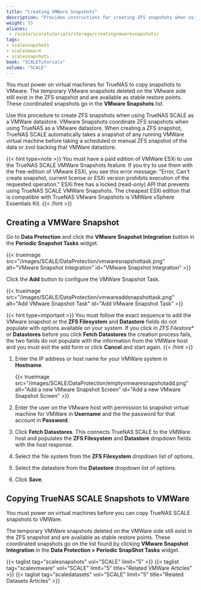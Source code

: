 ```yaml
---
title: "Creating VMWare Snapshots"
description: "Provides instructions for creating ZFS snapshots when using TrueNAS as a VMWare datastore."
weight: 55 
aliases:
 - /scale/scaletutorials/storage/creatingvmwaresnapshots/
tags:
- scalesnapshots
- scalevmware
- scalesnapshots
book: "SCALETutorials"
volume: "SCALE"
---
```



You must power on virtual machines for TrueNAS to copy snapshots to VMware.
The temporary VMware snapshots deleted on the VMware side still exist in the ZFS snapshot and are available as stable restore points.
These coordinated snapshots go in the **VMware Snapshots** list.

Use this procedure to create ZFS snapshots when using TrueNAS SCALE as a VMWare datastore. VMware Snapshots coordinate ZFS snapshots when using TrueNAS as a VMware datastore.
When creating a ZFS snapshot, TrueNAS SCALE automatically takes a snapshot of any running VMWare virtual machine before taking a scheduled or manual ZFS snapshot of the data or zvol backing that VMWare datastore.

{{< hint type=note >}}
You must have a paid edition of VMWare ESXi to use the TrueNAS SCALE VMWare Snapshots feature.
If you try to use them with the free-edition of VMware ESXi, you see this error message: "Error, Can't create snapshot, current license or ESXi version prohibits execution of the requested operation."
ESXi free has a locked (read-only) API that prevents using TrueNAS SCALE VMWare Snapshots.
The cheapest ESXi edition that is compatible with TrueNAS VMware Snapshots is VMWare vSphere Essentials Kit.
{{< /hint >}}

## Creating a VMWare Snapshot

Go to **Data Protection** and click the **VMware Snapshot Integration** button in the **Periodic Snapshot Tasks** widget.

{{< trueimage src="/images/SCALE/DataProtection/vmwaresnapshottask.png" alt="VMware Snapshot Integration" id="VMware Snapshot Integration" >}}

Click the **Add** button to configure the VMWare Snapshot Task.

{{< trueimage src="/images/SCALE/DataProtection/vmwareaddsnapshottask.png" alt="Add VMware Snapshot Task" id="Add VMware Snapshot Task" >}}

{{< hint type=important >}}
You must follow the exact sequence to add the VMware snapshot or the  **ZFS Filesystem** and  **Datastore** fields do not populate with options available on your system.
If you click in *ZFS Filestore** or **Datastores** before you click **Fetch Datastores** the creation process fails, the two fields do not populate with the information from the VMWare host and you must exit the add form or click **Cancel** and start again.
{{< /hint >}}

1. Enter the IP address or host name for your VMWare system in **Hostname**.

   {{< trueimage src="/images/SCALE/DataProtection/emptyvmwaresnapshotadd.png" alt="Add a new VMware Snapshot Screen" id="Add a new VMware Snapshot Screen" >}}

2. Enter the user on the VMware host with permission to snapshot virtual machine for VMWare in **Username** and the the password for that account in **Password**.

3. Click **Fetch Datastores**. This connects TrueNAS SCALE to the VMWare host and populates the **ZFS Filesystem** and **Datastore** dropdown fields with the host response.

4. Select the file system from the **ZFS Filesystem** dropdown list of options.

5. Select the datastore from the **Datastore** dropdown list of options. 

6. Click **Save**.

## Copying TrueNAS SCALE Snapshots to VMWare

You must power on virtual machines before you can copy TrueNAS SCALE snapshots to VMWare.

The temporary VMWare snapshots deleted on the VMWare side still exist in the ZFS snapshot and are available as stable restore points.
These coordinated snapshots go on the list found by clicking **VMware Snapshot Integration** in the **Data Protection > Periodic SnapShot Tasks** widget.

{{< taglist tag="scalesnapshots" vol="SCALE" limit="5" >}}
{{< taglist tag="scalevmware" vol="SCALE" limit="5" title="Related VMWare Articles" >}}
{{< taglist tag="scaledatasets" vol="SCALE" limit="5" title="Related Datasets Articles" >}}
